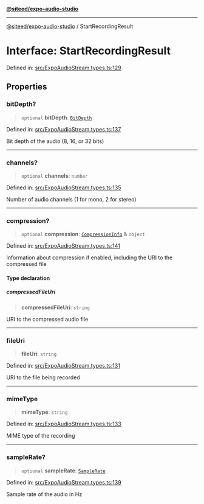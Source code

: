[**@siteed/expo-audio-studio**](../README.md)

***

[@siteed/expo-audio-studio](../README.md) / StartRecordingResult

# Interface: StartRecordingResult

Defined in: [src/ExpoAudioStream.types.ts:129](https://github.com/deeeed/expo-audio-stream/blob/9191a2cec8e21cd03a0d5be59d823583d449d9c9/packages/expo-audio-studio/src/ExpoAudioStream.types.ts#L129)

## Properties

### bitDepth?

> `optional` **bitDepth**: [`BitDepth`](../type-aliases/BitDepth.md)

Defined in: [src/ExpoAudioStream.types.ts:137](https://github.com/deeeed/expo-audio-stream/blob/9191a2cec8e21cd03a0d5be59d823583d449d9c9/packages/expo-audio-studio/src/ExpoAudioStream.types.ts#L137)

Bit depth of the audio (8, 16, or 32 bits)

***

### channels?

> `optional` **channels**: `number`

Defined in: [src/ExpoAudioStream.types.ts:135](https://github.com/deeeed/expo-audio-stream/blob/9191a2cec8e21cd03a0d5be59d823583d449d9c9/packages/expo-audio-studio/src/ExpoAudioStream.types.ts#L135)

Number of audio channels (1 for mono, 2 for stereo)

***

### compression?

> `optional` **compression**: [`CompressionInfo`](CompressionInfo.md) & `object`

Defined in: [src/ExpoAudioStream.types.ts:141](https://github.com/deeeed/expo-audio-stream/blob/9191a2cec8e21cd03a0d5be59d823583d449d9c9/packages/expo-audio-studio/src/ExpoAudioStream.types.ts#L141)

Information about compression if enabled, including the URI to the compressed file

#### Type declaration

##### compressedFileUri

> **compressedFileUri**: `string`

URI to the compressed audio file

***

### fileUri

> **fileUri**: `string`

Defined in: [src/ExpoAudioStream.types.ts:131](https://github.com/deeeed/expo-audio-stream/blob/9191a2cec8e21cd03a0d5be59d823583d449d9c9/packages/expo-audio-studio/src/ExpoAudioStream.types.ts#L131)

URI to the file being recorded

***

### mimeType

> **mimeType**: `string`

Defined in: [src/ExpoAudioStream.types.ts:133](https://github.com/deeeed/expo-audio-stream/blob/9191a2cec8e21cd03a0d5be59d823583d449d9c9/packages/expo-audio-studio/src/ExpoAudioStream.types.ts#L133)

MIME type of the recording

***

### sampleRate?

> `optional` **sampleRate**: [`SampleRate`](../type-aliases/SampleRate.md)

Defined in: [src/ExpoAudioStream.types.ts:139](https://github.com/deeeed/expo-audio-stream/blob/9191a2cec8e21cd03a0d5be59d823583d449d9c9/packages/expo-audio-studio/src/ExpoAudioStream.types.ts#L139)

Sample rate of the audio in Hz
